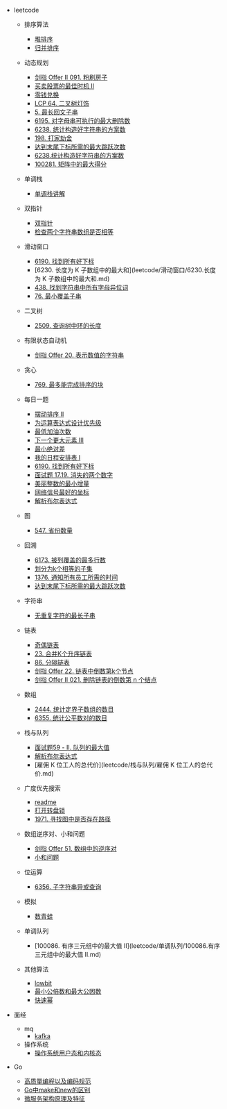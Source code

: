 * leetcode
  
  * 排序算法
    * [堆排序](leetcode/排序算法/堆排序.md)
    * [归并排序](leetcode/排序算法/归并排序.md)
  
  * 动态规划
    * [剑指 Offer II 091. 粉刷房子](leetcode/动态规划/剑指%20Offer%20II%20091.%20粉刷房子.md)
    * [买卖股票的最佳时机 II](leetcode/动态规划/%E4%B9%B0%E5%8D%96%E8%82%A1%E7%A5%A8%E7%9A%84%E6%9C%80%E4%BD%B3%E6%97%B6%E6%9C%BA%20II.md)
    * [零钱兑换](leetcode/动态规划/零钱兑换.md)
    * [LCP 64. 二叉树灯饰](leetcode/动态规划/LCP%2064.%20%E4%BA%8C%E5%8F%89%E6%A0%91%E7%81%AF%E9%A5%B0.md)
    * [5. 最长回文子串](leetcode/动态规划/5.%20最长回文子串.md)
    * [6195. 对字母串可执行的最大删除数](leetcode/%E5%8A%A8%E6%80%81%E8%A7%84%E5%88%92/6195.%20%E5%AF%B9%E5%AD%97%E6%AF%8D%E4%B8%B2%E5%8F%AF%E6%89%A7%E8%A1%8C%E7%9A%84%E6%9C%80%E5%A4%A7%E5%88%A0%E9%99%A4%E6%95%B0.md)
    * [6238. 统计构造好字符串的方案数](leetcode/动态规划/6238.统计构造好字符串的方案数.md)
    * [198. 打家劫舍](leetcode/动态规划/198.打家劫舍.md)
    * [达到末尾下标所需的最大跳跃次数](leetcode/动态规划/达到末尾下标所需的最大跳跃次数.md)
    * [6238.统计构造好字符串的方案数](leetcode/动态规划/6238.统计构造好字符串的方案数.md)
    * [100281. 矩阵中的最大得分](leetcode/动态规划/100281.矩阵中的最大得分.md)
  * 单调栈
    * [单调栈讲解](leetcode/单调栈/单调栈讲解.md)
  * 双指针
    * [双指针](leetcode/双指针/双指针.md)
    * [检查两个字符串数组是否相等](leetcode/双指针/检查两个字符串数组是否相等.md)
  * 滑动窗口
    * [6190. 找到所有好下标](leetcode/滑动窗口/6190.%20%E6%89%BE%E5%88%B0%E6%89%80%E6%9C%89%E5%A5%BD%E4%B8%8B%E6%A0%87.md)
    * [6230. 长度为 K 子数组中的最大和](leetcode/滑动窗口/6230.长度为 K 子数组中的最大和.md)
    * [438. 找到字符串中所有字母异位词](leetcode/滑动窗口/438.找到字符串中所有字母异位词.md)
    * [76. 最小覆盖子串](leetcode/滑动窗口/76.最小覆盖子串.md)
  
  + 二叉树
  	+ [2509. 查询树中环的长度](leetcode/二叉树/2509.查询树中环的长度.md)
  	
  + 有限状态自动机
    + [剑指 Offer 20. 表示数值的字符串](leetcode/有限状态自动机/剑指%20Offer%2020.%20表示数值的字符串.md)
  + 贪心
    + [769. 最多能完成排序的块](leetcode/贪心/769.%20最多能完成排序的块.md)
  
  
  * 每日一题
    * [摆动排序 II](每日一题/../leetcode/每日一题/摆动排序%20II.md)
    * [为运算表达式设计优先级](每日一题/../leetcode/每日一题/%E4%B8%BA%E8%BF%90%E7%AE%97%E8%A1%A8%E8%BE%BE%E5%BC%8F%E8%AE%BE%E8%AE%A1%E4%BC%98%E5%85%88%E7%BA%A7.md)
    * [最低加油次数](每日一题/../leetcode/每日一题/%E6%9C%80%E4%BD%8E%E5%8A%A0%E6%B2%B9%E6%AC%A1%E6%95%B0.md)
    * [下一个更大元素 III](每日一题/../leetcode/每日一题/%E4%B8%8B%E4%B8%80%E4%B8%AA%E6%9B%B4%E5%A4%A7%E5%85%83%E7%B4%A0%20III.md)
    * [最小绝对差](每日一题/../leetcode/每日一题/%E6%9C%80%E5%B0%8F%E7%BB%9D%E5%AF%B9%E5%B7%AE.md)
    * [我的日程安排表 I](每日一题/../leetcode/每日一题/%E6%9C%80%E5%B0%8F%E7%BB%9D%E5%AF%B9%E5%B7%AE.md)
    * [6190. 找到所有好下标](leetcode/%E5%85%B6%E4%BB%96%E9%A2%98/6190.%20%E6%89%BE%E5%88%B0%E6%89%80%E6%9C%89%E5%A5%BD%E4%B8%8B%E6%A0%87.md)
    * [面试题 17.19. 消失的两个数字](leetcode/每日一题/面试题%2017.19.%20消失的两个数字.md)
    * [美丽整数的最小增量](leetcode/每日一题/美丽整数的最小增量.md)
    * [网络信号最好的坐标](leetcode/每日一题/网络信号最好的坐标.md)
    * [解析布尔表达式](leetcode/栈与队列/1106.解析布尔表达式.md)
  * 图
  	* [547. 省份数量](leetcode/图/547.%20省份数量)
  * 回溯
    * [6173. 被列覆盖的最多行数](leetcode/回溯/6173.%20被列覆盖的最多行数.md) 
    * [划分为k个相等的子集](leetcode/回溯/划分为k个相等的子集.md)
    * [1376. 通知所有员工所需的时间](leetcode/回溯/1376.%20通知所有员工所需的时间.md)
    * [达到末尾下标所需的最大跳跃次数](leetcode/回溯/达到末尾下标所需的最大跳跃次数.md)
  * 字符串
    * [无重复字符的最长子串](leetcode/字符串/无重复字符的最长子串.md)
  * 链表  
    * [奇偶链表](leetcode/链表/奇偶链表.md)
    * [23. 合并K个升序链表](leetcode/链表/23.%20合并K个升序链表.md)
    * [86. 分隔链表](leetcode/链表/86.%20分隔链表.md)
    * [剑指 Offer 22. 链表中倒数第k个节点](leetcode/链表/剑指%20Offer%2022.%20链表中倒数第k个节点.md)
    * [剑指 Offer II 021. 删除链表的倒数第 n 个结点](leetcode/链表/剑指%20Offer%20II%20021.%20删除链表的倒数第%20n%20个结点.md)
  * 数组
    * [2444. 统计定界子数组的数目](leetcode/数组/2444.%20统计定界子数组的数目.md)
    * [6355. 统计公平数对的数目](leetcode/数组/6355.统计公平数对的数目.md)
  * 栈与队列
    * [面试题59 - II. 队列的最大值](leetcode/栈与队列/面试题59-II.队列的最大值.md)
    * [解析布尔表达式](leetcode/栈与队列/1106.解析布尔表达式.md)
    * [雇佣 K 位工人的总代价](leetcode/栈与队列/雇佣 K 位工人的总代价.md)
  * 广度优先搜索
    * [readme](leetcode/广度优先搜索/BFS.md)
    * [打开转盘锁](leetcode/广度优先搜索/打开转盘锁.md)
    * [1971. 寻找图中是否存在路径](leetcode/广度优先搜索/1971.寻找图中是否存在路径.md)
  * 数组逆序对、小和问题
    * [剑指 Offer 51. 数组中的逆序对](leetcode/数组逆序对、小和问题/剑指%20Offer%2051.%20数组中的逆序对.md) 
    * [小和问题](leetcode/数组逆序对、小和问题/小和问题.md)
  * 位运算
    * [6356. 子字符串异或查询](leetcode/位运算/6356.子字符串异或查询.md)
  * 模拟
  
    * [ 数青蛙](leetcode/模拟/1419.%20数青蛙.md)
  * 单调队列
  
    * [100086. 有序三元组中的最大值 II](leetcode/单调队列/100086.有序三元组中的最大值 II.md)
  * 其他算法
    * [lowbit](leetcode/其他算法/lowbit.md)
    * [最小公倍数和最大公因数](leetcode/其他算法/最大公因数和最小公倍数.md)
    * [快速幂](leetcode/其他算法/快速幂.md)
  
* 面经
  * mq
  	* [kafka](mq/kafka/kafka-basis.md)
  * 操作系统
    * [操作系统用户态和内核态](Go/用户态和内核态.md)

* Go
  * [高质量编程以及编码规范](Go/高质量编程以及编码规范.md)
  * [Go中make和new的区别](Go/Go中make和new的区别.md)
  * [微服务架构原理及特征](Go/微服务架构原理及特征.md)

